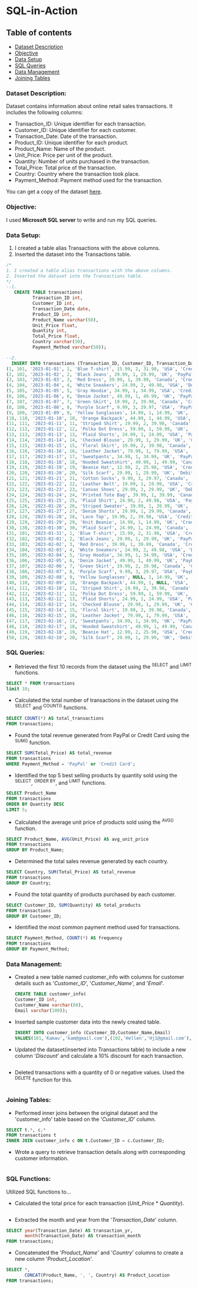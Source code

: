 # SQL-in-Action

## Table of contents
- [Dataset Description](#dataset-description)
- [Objective](#objective)
- [Data Setup](#data-setup)
- [SQL Queries](#sql-queries)
- [Data Management](#data-management)
- [Joining Tables](joining-tables)

### Dataset Description: 
 Dataset contains information about online retail sales transactions. It includes the following columns:
  - Transaction_ID: Unique identifier for each transaction.
  - Customer_ID: Unique identifier for each customer.
  - Transaction_Date: Date of the transaction.
  - Product_ID: Unique identifier for each product.
  - Product_Name: Name of the product.
  - Unit_Price: Price per unit of the product.
  - Quantity: Number of units purchased in the transaction.
  - Total_Price: Total price of the transaction.
  - Country: Country where the transaction took place.
  - Payment_Method: Payment method used for the transaction.

You can get a copy of the dataset [here](assets/dataset/Retail_transaction.csv).

### Objective:
I used **Microsoft SQL server** to write and run my SQL queries.

### Data Setup:
1. I created a table alias Transactions with the above columns.   
2. Inserted the dataset into the Transactions table.

```sql
/*
1. I created a table alias transactions with the above columns.   
2. Inserted the dataset into the Transactions table.
*/
--1.
   CREATE TABLE transactions(
          Transaction_ID int,
          Customer_ID int,
          Transaction_Date date,
          Product_ID int,
          Product_Name varchar(50),
          Unit_Price float,
          Quantity int,
          Total_Price float,
          Country varchar(50),
          Payment_Method varchar(50));

--2.
  INSERT INTO transactions (Transaction_ID, Customer_ID, Transaction_Date, Product_ID, Product_Name, Unit_Price, Quantity, Total_Price, Country, Payment_Method)VALUES
(1, 101, '2023-01-01', 1, 'Blue T-shirt', 15.99, 2, 31.98, 'USA', 'Credit Card'),
(2, 102, '2023-01-02', 2, 'Black Jeans', 29.99, 1, 29.99, 'UK', 'PayPal'),
(3, 103, '2023-01-03', 3, 'Red Dress', 39.99, 1, 39.99, 'Canada', 'Credit Card'),
(4, 104, '2023-01-04', 4, 'White Sneakers', 24.99, 2, 49.98, 'USA', 'Debit Card'),
(5, 105, '2023-01-05', 5, 'Gray Hoodie', 34.99, 1, 34.99, 'USA', 'Credit Card'),
(6, 106, '2023-01-06', 6, 'Denim Jacket', 49.99, 1, 49.99, 'UK', 'PayPal'),
(7, 107, '2023-01-07', 7, 'Green Skirt', 19.99, 2, 39.98, 'Canada', 'Credit Card'),
(8, 108, '2023-01-08', 8, 'Purple Scarf', 9.99, 3, 29.97, 'USA', 'PayPal'),
(9, 109, '2023-01-09', 9, 'Yellow Sunglasses', 14.99, 1, 14.99, 'UK', 'Debit Card'),
(10, 110, '2023-01-10', 10, 'Orange Backpack', 44.99, 1, 44.99, 'USA', 'Credit Card'),
(11, 111, '2023-01-11', 11, 'Striped Shirt', 19.99, 2, 39.98, 'Canada', 'Debit Card'),
(12, 112, '2023-01-12', 12, 'Polka Dot Dress', 59.99, 1, 59.99, 'UK', 'Credit Card'),
(13, 113, '2023-01-13', 13, 'Plaid Shorts', 24.99, 1, 24.99, 'USA', 'PayPal'),
(14, 114, '2023-01-14', 14, 'Checked Blouse', 29.99, 1, 29.99, 'UK', 'Credit Card'),
(15, 115, '2023-01-15', 15, 'Floral Skirt', 19.99, 2, 39.98, 'Canada', 'Debit Card'),
(16, 116, '2023-01-16', 16, 'Leather Jacket', 79.99, 1, 79.99, 'USA', 'Credit Card'),
(17, 117, '2023-01-17', 17, 'Sweatpants', 34.99, 1, 34.99, 'UK', 'PayPal'),
(18, 118, '2023-01-18', 18, 'Hooded Sweatshirt', 49.99, 1, 49.99, 'Canada', 'Credit Card'),
(19, 119, '2023-01-19', 19, 'Beanie Hat', 12.99, 2, 25.98, 'USA', 'Credit Card'),
(20, 120, '2023-01-20', 20, 'Silk Scarf', 29.99, 1, 29.99, 'UK', 'Debit Card'),
(21, 121, '2023-01-21', 21, 'Cotton Socks', 9.99, 3, 29.97, 'Canada', 'PayPal'),
(22, 122, '2023-01-22', 22, 'Leather Belt', 19.99, 1, 19.99, 'USA', 'Credit Card'),
(23, 123, '2023-01-23', 23, 'Canvas Shoes', 29.99, 1, 29.99, 'UK', 'Debit Card'),
(24, 124, '2023-01-24', 24, 'Printed Tote Bag', 39.99, 1, 39.99, 'Canada', 'Credit Card'),
(25, 125, '2023-01-25', 25, 'Plaid Shirt', 24.99, 2, 49.98, 'USA', 'PayPal'),
(26, 126, '2023-01-26', 26, 'Striped Sweater', 39.99, 1, 39.99, 'UK', 'Debit Card'),
(27, 127, '2023-01-27', 27, 'Denim Shorts', 29.99, 1, 29.99, 'Canada', 'PayPal'),
(28, 128, '2023-01-28', 28, 'Lace Top', 19.99, 2, 39.98, 'USA', 'Credit Card'),
(29, 129, '2023-01-29', 29, 'Knit Beanie', 14.99, 1, 14.99, 'UK', 'Credit Card'),
(30, 130, '2023-01-30', 30, 'Plaid Scarf', 24.99, 1, 24.99, 'Canada', 'Debit Card'),
(31, 101, '2023-01-31', 1, 'Blue T-shirt', 15.99, 2, 31.98, 'USA', 'Credit Card'),
(32, 102, '2023-02-01', 2, 'Black Jeans', 29.99, 1, 29.99, 'UK', 'PayPal'),
(33, 103, '2023-02-02', 3, 'Red Dress', 39.99, 1, 39.99, 'Canada', 'Credit Card'),
(34, 104, '2023-02-03', 4, 'White Sneakers', 24.99, 2, 49.98, 'USA', 'Debit Card'),
(35, 105, '2023-02-04', 5, 'Gray Hoodie', 34.99, 1, 34.99, 'USA', 'Credit Card'),
(36, 106, '2023-02-05', 6, 'Denim Jacket', 49.99, 1, 49.99, 'UK', 'PayPal'),
(37, 107, '2023-02-06', 7, 'Green Skirt', 19.99, 2, 39.98, 'Canada', 'Credit Card'),
(38, 108, '2023-02-07', 8, 'Purple Scarf', 9.99, 3, 29.97, 'USA', 'PayPal'),
(39, 109, '2023-02-08', 9, 'Yellow Sunglasses', NULL, 1, 14.99, 'UK', 'Debit Card'),
(40, 110, '2023-02-09', 10, 'Orange Backpack', 44.99, 1, NULL, 'USA', 'Credit Card'),
(41, 111, '2023-02-10', 11, 'Striped Shirt', 19.99, 2, 39.98, 'Canada', 'Debit Card'),
(42, 112, '2023-02-11', 12, 'Polka Dot Dress', 59.99, 1, 59.99, 'UK', 'Credit Card'),
(43, 113, '2023-02-12', 13, 'Plaid Shorts', 24.99, 1, 24.99, 'USA', 'PayPal'),
(44, 114, '2023-02-13', 14, 'Checked Blouse', 29.99, 1, 29.99, 'UK', 'Credit Card'),
(45, 115, '2023-02-14', 15, 'Floral Skirt', 19.99, 2, 39.98, 'Canada', 'Debit Card'),
(46, 116, '2023-02-15', 16, 'Leather Jacket', 79.99, 1, 79.99, 'USA', 'Credit Card'),
(47, 117, '2023-02-16', 17, 'Sweatpants', 34.99, 1, 34.99, 'UK', 'PayPal'),
(48, 118, '2023-02-17', 18, 'Hooded Sweatshirt', 49.99, 1, 49.99, 'Canada', 'Credit Card'),
(49, 119, '2023-02-18', 19, 'Beanie Hat', 12.99, 2, 25.98, 'USA', 'Credit Card'),
(50, 120, '2023-02-19', 20, 'Silk Scarf', 29.99, 1, 29.99, 'UK', 'Debit Card');
```
### SQL Queries:
-	Retrieved the first 10 records from the dataset using the <sup>SELECT</sup> and <sup>LIMIT</sup> functions.
  ```sql
SELECT * FROM transactions 
limit 10;
```
-	Calculated the total number of transactions in the dataset using the <sup>SELECT</sup> and <sup>COUNT()</sup> functions.
  ```sql
SELECT COUNT(*) AS total_transactions
FROM transactions;
```
-	Found the total revenue generated from PayPal or Credit Card using the <sup>SUM()</sup> function.
  ```sql
SELECT SUM(Total_Price) AS total_revenue
FROM transactions
WHERE Payment_Method = 'PayPal' or 'Credit Card';
```
-	Identified the top 5 best selling products by quantity sold using the <sup>SELECT</sup>, <sup>ORDER BY</sup>, and <sup>LIMIT</sup> functions.
  ```sql
  SELECT Product_Name 
  FROM transactions
  ORDER BY Quantity DESC
  LIMIT 5;
```
-	Calculated the average unit price of products sold using the <sup>AVG()</sup> function.
  ```sql
SELECT Product_Name, AVG(Unit_Price) AS avg_unit_price
FROM transactions
GROUP BY Product_Name;
```
-	Determined the total sales revenue generated by each country.
  ```sql
SELECT Country, SUM(Total_Price) AS total_revenue
FROM transactions
GROUP BY Country;
```
-	Found the total quantity of products purchased by each customer.
  ```sql
SELECT Customer_ID, SUM(Quantity) AS total_products
FROM transactions
GROUP BY Customer_ID;
```
-	Identified the most common payment method used for transactions.
  ```sql
SELECT Payment_Method, COUNT(*) AS frequency 
FROM transactions 
GROUP BY Payment_Method;
```
### Data Management:
- Created a new table named customer_info with columns for customer details such as '*Customer_ID*', '*Customer_Name*', and '*Email*'.
   ```sql
  CREATE TABLE customer_info(
   Customer_ID int, 
   Customer_Name varchar(60),
   Email varchar(100));
   ```
- Inserted sample customer data into the newly created table.
   ```sql
  INSERT INTO customer_info (Customer_ID,Customer_Name,Email)
  VALUES(101,'Kamau','kam@gmail.com'),(102,'Hellen','Hj1@gmail.com'),(103,'Jacob','jacobng@gmail.com'),(104,'Mukeni','Mukeni@gmail.com');
   ```
- Updated the dataset(inserted into Transactions table) to include a new column '*Discount*' and calculate a 10% discount for each transaction.
   ```sql
   ```
- Deleted transactions with a quantity of 0 or negative values.
  Used the <sup>DELETE</sup> function for this.
   ```sql
   ```

### Joining Tables:

- Performed inner joins between the original dataset and the 'customer_info' table based on the '*Customer_ID*' column.
```sql
SELECT t.*, c.*
FROM transactions t
INNER JOIN customer_info c ON t.Customer_ID = c.Customer_ID;
```
- Wrote a query to retrieve transaction details along with corresponding customer information.
```sql
```

### SQL Functions:
 Utilized SQL functions to...

- Calculated the total price for each transaction (*Unit_Price* * *Quantity*).
```sql
```

- Extracted the month and year from the '*Transaction_Date*' column.
```sql
SELECT year(Transaction_Date) AS transaction_yr,
       month(Transaction_Date) AS transaction_month
FROM transactions;
```

- Concatenated the '*Product_Name*' and '*Country*' columns to create a new column '*Product_Location*'.
```sql
SELECT *,
       CONCAT(Product_Name, ', ', Country) AS Product_Location
FROM transactions;
```
